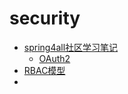 # security

+ [spring4all社区学习笔记](./spring4all/README.md) 
  + [OAuth2](./spring4all/OAuth2.md)
+ [RBAC模型](RBAC/RBAC.md) 
+ 

